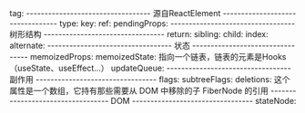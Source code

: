 tag:
---------------------------------- 源自ReactElement ---------------------------------
type:
key:
ref:
pendingProps:
---------------------------------- 树形结构 ---------------------------------
return:
sibling:
child:
index:
alternate:
---------------------------------- 状态 ---------------------------------
memoizedProps:
memoizedState: 指向一个链表，链表的元素是Hooks（useState、useEffect...）
updateQueue:
---------------------------------- 副作用 ---------------------------------
flags:
subtreeFlags:
deletions: 这个属性是一个数组，它持有那些需要从 DOM 中移除的子 FiberNode 的引用
---------------------------------- DOM ---------------------------------
stateNode:

